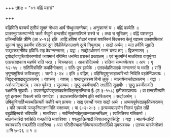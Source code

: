 +++
title = "०१ वह्निं यशसं"

+++

वह्निमिति पञ्चर्चं तृतीयं सूक्तं नोधस आर्षं त्रैष्थुभमाग्नेयम् । अनुक्रान्तं च । वह्निं पञ्चेति ॥ प्रातरनुवाकस्याग्नेये क्रतौ त्रैष्टुभे छन्दसीदं सूक्तमाश्विने शस्त्रे च । तथा च सूत्रितम् । वह्निं यशसमुप प्रजिन्वन्निति त्रीणि (आ ४-१३) इति ॥वह्निं हविषां वोढारं यशसं यशस्विनं विदथस्य केतुं यज्ञस्य प्रकाशयितारं सुप्राव्यं सुष्ठु प्रकर्षेण रक्षितारं दूतं देवैर्हविर्वहनलक्षणे दूत्ये नियुक्तम् । सद्यो अर्थम् । यदा हवींषि जुह्वति सद्यस्तदानीमेव हविर्भिः सह देवान्गन्तारम् । यद्वा । सद्योऽर्थमरणं गमनं यस्य तम् । द्विजन्मातम् । द्वयोर्द्यावापृथिव्योररण्योर्वा जायमानं रयिमिव धनमिव प्रशस्तं प्रख्यातम् । एवं भूतमग्निं मातरिश्वा वायुर्भृगव एतत्सञ्ज्ञकाय महर्षये रातिं भरत् । मित्रमहरत् । आकरोदित्यर्थः । रातिना सम्भाष्येत्यत्र । आप । गृ १२-१४ । रातिर्मित्रमिति कपर्दिनोक्तम् । रातिः पुत्र इत्येके । एतदर्थप्रतिपादकं मन्त्रान्तरं च भवति । रातिं भृगूणामुशिजं कविक्रतुम् । ऋग्वे ३-२४ । इति ॥ वह्निम् । वहिश्रियुश्रुग्लाहात्वरिभ्यो निदिति वहतेर्निप्रत्ययः । निद्वद्भावादाद्युदात्तत्वम् । यशसम् । यशस् । शब्दादुत्तरस्य विनो लुक् । व्यत्ययेनान्तोदात्तत्वम् । यद्वा । अर्शआदित्वादच् । स्वरः पूर्ववत् । सुप्राव्यम् । सुष्ठु प्रकर्षेणावति रक्षतीति सुप्रावीः । सुष्ठु प्रकर्षेणावति रक्षतीति सुप्रावीः । उपसर्गद्वयोपसृष्टादवतेरवितृस्तृतन्त्रिभ्य ईः (उ ३-१५८) इतीकारप्रत्ययः । वा छन्दसीत्यमि पूर्व इत्यस्य विकल्पे सति यणादेशः । उदात्तस्वरितयोर्यण इति स्वरितत्वम् । सद्योअर्थम् । उषिकुषिगार्तिभ्यस्थन्नित्यर्तेः कर्तरि थन् प्रत्ययः । सद्य एवार्थो गन्ता सद्यो अर्थः । अव्ययपूर्वपदप्रकृतिस्वरत्वम् । यदि त्वव्यये ञञ्कुनिपातनामिति वक्तव्यम् । पा ६-२-२-३ । इत्यव्ययग्रहणेन त्रितयं गृह्येत तर्हि बहुव्रीहिस्वरो भविष्यति । मातरिश्वा । सर्वनिर्माणाहेतुत्वान्मातान्तरिक्षम् । श्वसितिरत्र गतिकर्मा । मातर्यन्तरिक्षे श्वसिति गच्छतीति माशरिश्वा । श्वन्नुक्षन्नित्यादौ निपातनाद्रूपसिद्धिः । यद्वा । मातर्यन्तरिक्षे श्वाश्वसति गच्छतीति मातरिश्वा । अस गतिदीप्त्यादानेष्वित्यस्मादौणादिको ड्वन्प्रश्ययः । एतच्च यास्केनोक्तं ॥ नि ७-२६ ॥ १ ॥